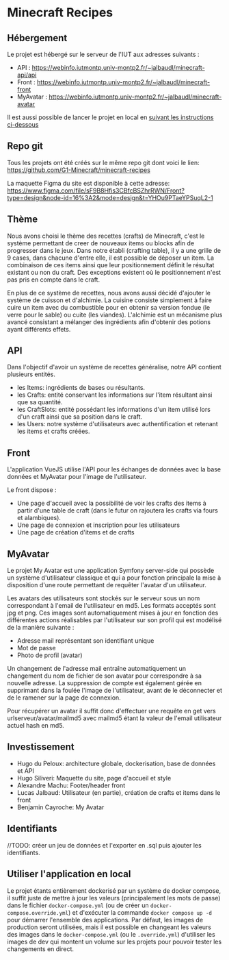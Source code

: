 # Minecraft Recipes

## Hébergement

Le projet est hébergé sur le serveur de l'IUT aux adresses suivants :
- API : https://webinfo.iutmontp.univ-montp2.fr/~jalbaudl/minecraft-api/api
- Front : https://webinfo.iutmontp.univ-montp2.fr/~jalbaudl/minecraft-front
- MyAvatar : https://webinfo.iutmontp.univ-montp2.fr/~jalbaudl/minecraft-avatar

Il est aussi possible de lancer le projet en local en [suivant les instructions ci-dessous](#utiliser-lapplication-en-local)

## Repo git

Tous les projets ont été créés sur le même repo git dont voici le lien: https://github.com/G1-Minecraft/minecraft-recipes

La maquette Figma du site est disponible à cette adresse:
https://www.figma.com/file/sF9B8Hfis3CBfcBSZhrRWN/Front?type=design&node-id=16%3A2&mode=design&t=YHOu9PTaeYPSuqL2-1

## Thème

Nous avons choisi le thème des recettes (crafts) de Minecraft, c'est le système permettant de creer de nouveaux items ou blocks afin de progresser dans le jeux.
Dans notre établi (crafting table), il y a une grille de 9 cases, dans chacune d'entre elle, il est possible de déposer un item.
La combinaison de ces items ainsi que leur positionnement définit le résultat existant ou non du craft.
Des exceptions existent où le positionnement n'est pas pris en compte dans le craft.

En plus de ce système de recettes, nous avons aussi décidé d'ajouter le système de cuisson et d'alchimie.
La cuisine consiste simplement à faire cuire un item avec du combustible pour en obtenir sa version fondue (le verre pour le sable) ou cuite (les viandes).
L'alchimie est un mécanisme plus avancé consistant a mélanger des ingrédients afin d'obtenir des potions ayant différents effets.

## API

Dans l'objectif d'avoir un système de recettes généralise, notre API contient plusieurs entités.

- les Items: ingrédients de bases ou résultants.
- les Crafts: entité conservant les informations sur l'item résultant ainsi que sa quantité.
- les CraftSlots: entité possédant les informations d'un item utilisé lors d'un craft ainsi que sa position dans le craft.
- les Users: notre système d'utilisateurs avec authentification et retenant les items et crafts créées.

## Front

L'application VueJS utilise l'API pour les échanges de données avec la base données et MyAvatar pour l'image de l'utilisateur.

Le front dispose :
- Une page d'accueil avec la possibilité de voir les crafts des items à partir d'une table de craft (dans le futur on rajoutera les crafts via fours et alambiques).
- Une page de connexion et inscription pour les utilisateurs
- Une page de création d'items et de crafts

## MyAvatar

Le projet My Avatar est une application Symfony server-side qui possède un système d'utilisateur classique et qui a pour fonction principale la mise à disposition d'une route permettant de requêter l'avatar d'un utilisateur.

Les avatars des utilisateurs sont stockés sur le serveur sous un nom correspondant à l'email de l'utilisateur en md5. Les formats acceptés sont jpg et png. Ces images sont automatiquement mises à jour en fonction des différentes actions réalisables par l'utilisateur sur son profil qui est modélisé de la manière suivante : 
- Adresse mail représentant son identifiant unique
- Mot de passe
- Photo de profil (avatar)

Un changement de l'adresse mail entraîne automatiquement un changement du nom de fichier de son avatar pour correspondre à sa nouvelle adresse. La suppression de compte est également gérée en supprimant dans la foulée l'image de l'utilisateur, avant de le déconnecter et de le ramener sur la page de connexion.

Pour récupérer un avatar il suffit donc d'effectuer une requête en get vers urlserveur/avatar/mailmd5 avec mailmd5 étant la valeur de l'email utilisateur actuel hash en md5.

## Investissement

- Hugo du Peloux: architecture globale, dockerisation, base de données et API
- Hugo Siliveri: Maquette du site, page d'accueil et style
- Alexandre Machu: Footer/header front
- Lucas Jalbaud: Utilisateur (en partie), création de crafts et items dans le front 
- Benjamin Cayroche: My Avatar

## Identifiants

//TODO: créer un jeu de données et l'exporter en .sql puis ajouter les identifiants.

## Utiliser l'application en local

Le projet étants entièrement dockerisé par un système de docker compose, il suffit juste de mettre à jour les valeurs (principalement les mots de passe) dans le fichier `docker-compose.yml` (ou de créer un `docker-compose.override.yml`) et d'exécuter la commande `docker compose up -d` pour démarrer l'ensemble des applications.
Par défaut, les images de production seront utilisées, mais il est possible en changeant les valeurs des images dans le `docker-compose.yml` (ou le `.override.yml`) d'utiliser les images de dev qui montent un volume sur les projets pour pouvoir tester les changements en direct.
